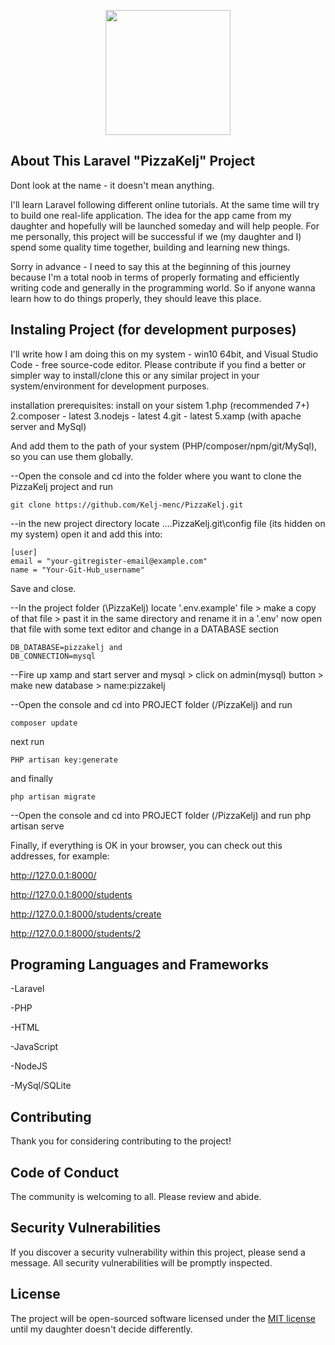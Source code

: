 <p align="center"><a href="https://laravel.com" target="_blank"><img src="https://i.imgur.com/YzXshIh.png" width="200" high="200"></a></p>

## About This Laravel "PizzaKelj" Project

Dont look at the name - it doesn't mean anything.

I'll learn Laravel following different online tutorials. At the same time will try to build one real-life application. The idea for the app came from my daughter and hopefully will be launched someday and will help people. For me personally, this project will be successful if we (my daughter and I) spend some quality time together, building and learning new things.

Sorry in advance - I need to say this at the beginning of this journey because I'm a total noob in terms of properly formating and efficiently writing code and generally in the programming world. So if anyone wanna learn how to do things properly, they should leave this place. 


## Instaling Project (for development purposes)
I'll write how I am doing this on my system - win10 64bit, and Visual Studio Code - free source-code editor. Please contribute if you find a better or simpler way to install/clone this or any similar project in your system/environment for development purposes.

installation prerequisites:
install on your sistem 
    1.php (recommended 7+)
    2.composer - latest
    3.nodejs - latest
    4.git - latest
    5.xamp (with apache server and MySql)    
    
And add them to the path of your system (PHP/composer/npm/git/MySql), so you can use them globally.

--Open the console and cd into the folder where you want to clone the PizzaKelj project and run


    git clone https://github.com/Kelj-menc/PizzaKelj.git
    
--in the new project directory locate ....PizzaKelj\.git\config file (its hidden on my system) open it and
    add this into:
    
    [user]
    email = "your-gitregister-email@example.com"
    name = "Your-Git-Hub_username"
    
Save and close.
    
    
--In the project folder (\PizzaKelj) locate '.env.example' file > make a copy of that file  > past it in the same directory and rename it in a '.env' now open that file with some text editor and change in a DATABASE section 


    DB_DATABASE=pizzakelj and 
    DB_CONNECTION=mysql

--Fire up xamp and start server and mysql > click on admin(mysql) button > make new database > name:pizzakelj
    
--Open the console and cd into PROJECT folder (/PizzaKelj) and run


    composer update
    
next run

    PHP artisan key:generate
    
and finally

    php artisan migrate

--Open the console and cd into PROJECT folder (/PizzaKelj) and run
    php artisan serve
    
Finally, if everything is OK in your browser, you can check out this addresses, for example:


http://127.0.0.1:8000/

http://127.0.0.1:8000/students

http://127.0.0.1:8000/students/create

http://127.0.0.1:8000/students/2


## Programing Languages and Frameworks

-Laravel

-PHP

-HTML

-JavaScript

-NodeJS

-MySql/SQLite


## Contributing

Thank you for considering contributing to the project!

## Code of Conduct

The community is welcoming to all. Please review and abide.

## Security Vulnerabilities

If you discover a security vulnerability within this project, please send a message. All security vulnerabilities will be promptly inspected.

## License

The project will be open-sourced software licensed under the [MIT license](https://opensource.org/licenses/MIT) until my daughter doesn't decide differently.
